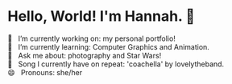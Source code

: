 # Hello, World! I'm Hannah. 👋
 
🔭 &nbsp;&nbsp;I’m currently working on: my personal portfolio!  
🌱 &nbsp;&nbsp;I’m currently learning: Computer Graphics and Animation.  
🌠 &nbsp;&nbsp;Ask me about: photography and Star Wars!  
🎸 &nbsp;&nbsp;Song I currently have on repeat: 'coachella' by lovelytheband.    
😄 &nbsp;&nbsp;Pronouns: she/her   


